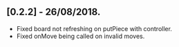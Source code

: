 ## [0.2.2] - 26/08/2018.

* Fixed board not refreshing on putPiece with controller.
* Fixed onMove being called on invalid moves.
